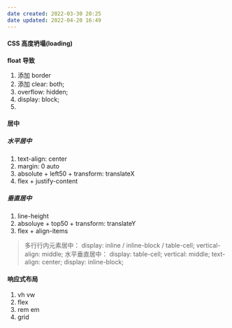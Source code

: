 ```yaml
---
date created: 2022-03-30 20:25
date updated: 2022-04-20 16:49
---
```


#### CSS 高度坍塌(loading)

**float 导致**

1. 添加 border
2. 添加 clear: both;
3. overflow: hidden;
4. display: block;
5.

#### 居中

##### 水平居中

1. text-align: center
2. margin: 0 auto
3. absolute + left50 + transform: translateX
4. flex + justify-content

##### 垂直居中

1. line-height
2. absoluye + top50 + transform: translateY
3. flex + align-items

> 多行行内元素居中：
> display: inline / inline-block / table-cell; vertical-align: middle;
> 水平垂直居中：
> display: table-cell; vertical: middle; text-align: center;
> display: inline-block;

#### 响应式布局
1. vh vw
2. flex
3. rem em
4. grid